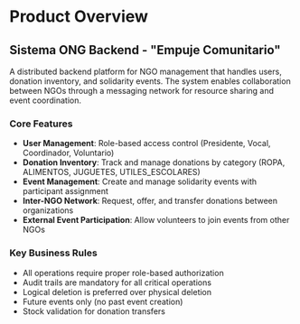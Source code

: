 # Product Overview

## Sistema ONG Backend - "Empuje Comunitario"

A distributed backend platform for NGO management that handles users, donation inventory, and solidarity events. The system enables collaboration between NGOs through a messaging network for resource sharing and event coordination.

### Core Features
- **User Management**: Role-based access control (Presidente, Vocal, Coordinador, Voluntario)
- **Donation Inventory**: Track and manage donations by category (ROPA, ALIMENTOS, JUGUETES, UTILES_ESCOLARES)
- **Event Management**: Create and manage solidarity events with participant assignment
- **Inter-NGO Network**: Request, offer, and transfer donations between organizations
- **External Event Participation**: Allow volunteers to join events from other NGOs

### Key Business Rules
- All operations require proper role-based authorization
- Audit trails are mandatory for all critical operations
- Logical deletion is preferred over physical deletion
- Future events only (no past event creation)
- Stock validation for donation transfers